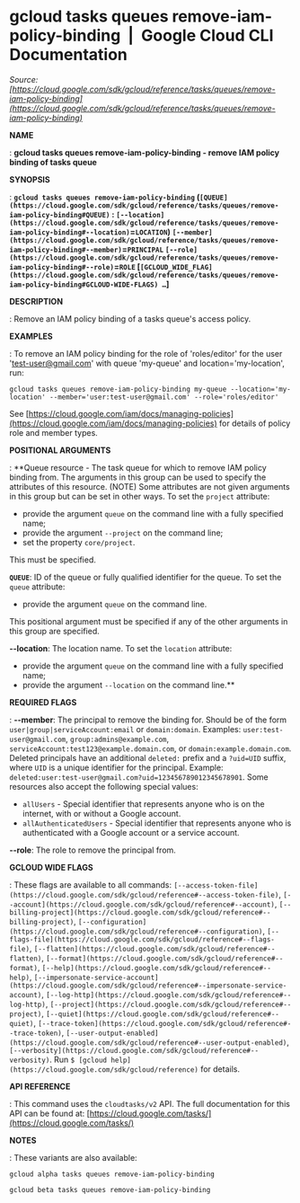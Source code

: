 # gcloud tasks queues remove-iam-policy-binding  |  Google Cloud CLI Documentation

*Source: [https://cloud.google.com/sdk/gcloud/reference/tasks/queues/remove-iam-policy-binding](https://cloud.google.com/sdk/gcloud/reference/tasks/queues/remove-iam-policy-binding)*

**NAME**

: **gcloud tasks queues remove-iam-policy-binding - remove IAM policy binding of tasks queue**

**SYNOPSIS**

: **`gcloud tasks queues remove-iam-policy-binding` (`[QUEUE](https://cloud.google.com/sdk/gcloud/reference/tasks/queues/remove-iam-policy-binding#QUEUE)` : `[--location](https://cloud.google.com/sdk/gcloud/reference/tasks/queues/remove-iam-policy-binding#--location)`=`LOCATION`) `[--member](https://cloud.google.com/sdk/gcloud/reference/tasks/queues/remove-iam-policy-binding#--member)`=`PRINCIPAL` `[--role](https://cloud.google.com/sdk/gcloud/reference/tasks/queues/remove-iam-policy-binding#--role)`=`ROLE` [`[GCLOUD_WIDE_FLAG](https://cloud.google.com/sdk/gcloud/reference/tasks/queues/remove-iam-policy-binding#GCLOUD-WIDE-FLAGS) …`]**

**DESCRIPTION**

: Remove an IAM policy binding of a tasks queue's access policy.

**EXAMPLES**

: To remove an IAM policy binding for the role of 'roles/editor' for the user
'test-user@gmail.com' with queue 'my-queue' and location='my-location', run:

```
gcloud tasks queues remove-iam-policy-binding my-queue --location='my-location' --member='user:test-user@gmail.com' --role='roles/editor'
```

See [https://cloud.google.com/iam/docs/managing-policies](https://cloud.google.com/iam/docs/managing-policies)
for details of policy role and member types.

**POSITIONAL ARGUMENTS**

: **Queue resource - The task queue for which to remove IAM policy binding from. The
arguments in this group can be used to specify the attributes of this resource.
(NOTE) Some attributes are not given arguments in this group but can be set in
other ways.
To set the `project` attribute:

- provide the argument `queue` on the command line with a fully
specified name;
- provide the argument `--project` on the command line;
- set the property `core/project`.

This must be specified.

**`QUEUE`**:
ID of the queue or fully qualified identifier for the queue.
To set the `queue` attribute:

- provide the argument `queue` on the command line.

This positional argument must be specified if any of the other arguments in this
group are specified.

**--location**:
The location name.
To set the `location` attribute:

- provide the argument `queue` on the command line with a fully
specified name;
- provide the argument `--location` on the command line.**

**REQUIRED FLAGS**

: **--member**:
The principal to remove the binding for. Should be of the form
`user|group|serviceAccount:email` or `domain:domain`.
Examples: `user:test-user@gmail.com`,
`group:admins@example.com`,
`serviceAccount:test123@example.domain.com`, or
`domain:example.domain.com`.
Deleted principals have an additional `deleted:` prefix and a
`?uid=UID` suffix, where ``UID`` is
a unique identifier for the principal. Example:
`deleted:user:test-user@gmail.com?uid=123456789012345678901`.
Some resources also accept the following special values:

- `allUsers` - Special identifier that represents anyone who is on the
internet, with or without a Google account.
- `allAuthenticatedUsers` - Special identifier that represents anyone
who is authenticated with a Google account or a service account.

**--role**:
The role to remove the principal from.

**GCLOUD WIDE FLAGS**

: These flags are available to all commands: `[--access-token-file](https://cloud.google.com/sdk/gcloud/reference#--access-token-file)`,
`[--account](https://cloud.google.com/sdk/gcloud/reference#--account)`, `[--billing-project](https://cloud.google.com/sdk/gcloud/reference#--billing-project)`,
`[--configuration](https://cloud.google.com/sdk/gcloud/reference#--configuration)`,
`[--flags-file](https://cloud.google.com/sdk/gcloud/reference#--flags-file)`,
`[--flatten](https://cloud.google.com/sdk/gcloud/reference#--flatten)`, `[--format](https://cloud.google.com/sdk/gcloud/reference#--format)`, `[--help](https://cloud.google.com/sdk/gcloud/reference#--help)`, `[--impersonate-service-account](https://cloud.google.com/sdk/gcloud/reference#--impersonate-service-account)`,
`[--log-http](https://cloud.google.com/sdk/gcloud/reference#--log-http)`,
`[--project](https://cloud.google.com/sdk/gcloud/reference#--project)`, `[--quiet](https://cloud.google.com/sdk/gcloud/reference#--quiet)`, `[--trace-token](https://cloud.google.com/sdk/gcloud/reference#--trace-token)`, `[--user-output-enabled](https://cloud.google.com/sdk/gcloud/reference#--user-output-enabled)`,
`[--verbosity](https://cloud.google.com/sdk/gcloud/reference#--verbosity)`.
Run `$ [gcloud help](https://cloud.google.com/sdk/gcloud/reference)` for details.

**API REFERENCE**

: This command uses the `cloudtasks/v2` API. The full documentation for
this API can be found at: [https://cloud.google.com/tasks/](https://cloud.google.com/tasks/)

**NOTES**

: These variants are also available:

```
gcloud alpha tasks queues remove-iam-policy-binding
```

```
gcloud beta tasks queues remove-iam-policy-binding
```